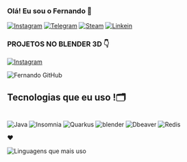 ### Olá! Eu sou o Fernando 👋

[![Instagram](https://img.shields.io/badge/Instagram-E4405F?style=for-the-badge&logo=instagram&logoColor=white)](https://www.instagram.com/nando.css/)
[![Telegram](https://img.shields.io/badge/Telegram-2CA5E0?style=for-the-badge&logo=telegram&logoColor=white)](https://t.me/Nandohenrm)
[![Steam](https://img.shields.io/badge/steam-%23000000.svg?style=for-the-badge&logo=steam&logoColor=white)](https://steamcommunity.com/profiles/76561198377970207/)
[![Linkein](https://img.shields.io/badge/LinkedIn-0077B5?style=for-the-badge&logo=linkedin&logoColor=white)](https://www.linkedin.com/in/fernando-henrique-santos-moreira-silva-609463b8/)

### PROJETOS NO BLENDER 3D 👇
[![Instagram](https://img.shields.io/badge/Instagram-E4405F?style=for-the-badge&logo=instagram&logoColor=white)](https://www.instagram.com/aetas.3d/)

![Fernando GitHub ](https://github-readme-stats.vercel.app/api?username=Alcadieno&show_icons=true&theme=chartreuse-dark)

## Tecnologias que eu uso !🗂️

<div style="display: inline_block"><br/>
   <img align center alt="Java" src="https://img.shields.io/badge/Java-ED8B00?style=for-the-badge&logo=openjdk&logoColor=white"/>
  <img align center alt="Insomnia" src="https://img.shields.io/badge/Insomnia-4000BF?logo=insomnia&logoColor=white&style=for-the-badge"/>  
    <img align center alt="Quarkus" src="https://img.shields.io/badge/quarkus-%234794EB.svg?style=for-the-badge&logo=quarkus&logoColor=white"/>
      <img align center alt="blender" src="https://img.shields.io/badge/blender-%23F5792A.svg?style=for-the-badge&logo=blender&logoColor=white"/>
       <img align center alt="Dbeaver" src="https://img.shields.io/badge/-DBeaver-2D5A72?logo=dbeaver&logoColor=white"/>
          <img align center alt="Redis" src="https://img.shields.io/badge/redis-%23DD0031.svg?style=for-the-badge&logo=redis&logoColor=white"/>
  <p>❤️</p>
  
  </div>
  
  ![Linguagens que mais uso](https://github-readme-stats.vercel.app/api/top-langs/?username=Alcadieno&theme=chartreuse-dark)
